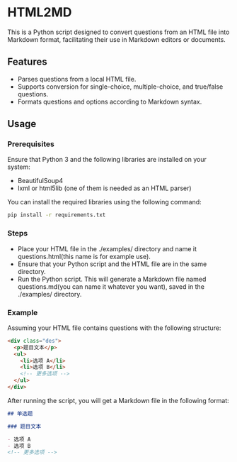 # HTML2MD

This is a Python script designed to convert questions from an HTML file into Markdown format, facilitating their use in Markdown editors or documents.

## Features

- Parses questions from a local HTML file.
- Supports conversion for single-choice, multiple-choice, and true/false questions.
- Formats questions and options according to Markdown syntax.

## Usage

### Prerequisites

Ensure that Python 3 and the following libraries are installed on your system:

- BeautifulSoup4
- lxml or html5lib (one of them is needed as an HTML parser)

You can install the required libraries using the following command:

```bash
pip install -r requirements.txt
```

### Steps

- Place your HTML file in the ./examples/ directory and name it questions.html(this name is for example use).
- Ensure that your Python script and the HTML file are in the same directory.
- Run the Python script. This will generate a Markdown file named questions.md(you can name it whatever you want), saved in the ./examples/ directory.

### Example

Assuming your HTML file contains questions with the following structure:

```html
<div class="des">
  <p>题目文本</p>
  <ul>
    <li>选项 A</li>
    <li>选项 B</li>
    <!-- 更多选项 -->
  </ul>
</div>
```

After running the script, you will get a Markdown file in the following format:

```markdown
## 单选题

### 题目文本

- 选项 A
- 选项 B
<!-- 更多选项 -->
```
